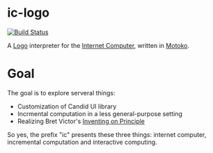 # ic-logo

[![Build Status](https://travis-ci.org/chenyan2002/ic-logo.svg?branch=master)](https://travis-ci.org/chenyan2002/ic-logo?branch=master)

A [Logo](https://en.wikipedia.org/wiki/Logo_(programming_language)) interpreter for the [Internet Computer](https://dfinity.org), written in [Motoko](https://dfinity.org/faq/what-is-motoko).

# Goal

The goal is to explore serveral things:
- Customization of Candid UI library
- Incrmental computation in a less general-purpose setting
- Realizing Bret Victor's [Inventing on Principle](https://vimeo.com/36579366)

So yes, the prefix "ic" presents these three things: internet computer, incremental computation and interactive computing.

